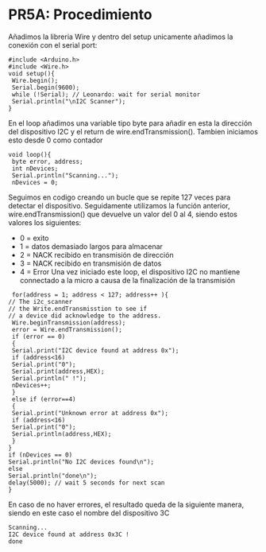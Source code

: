 # PR5A: Procedimiento
Añadimos la libreria Wire y dentro del setup unicamente añadimos la conexión con el serial port:
```
#include <Arduino.h>
#include <Wire.h>
void setup(){
 Wire.begin();
 Serial.begin(9600);
 while (!Serial); // Leonardo: wait for serial monitor
 Serial.println("\nI2C Scanner");
}
```
En el loop añadimos una variable tipo byte para añadir en esta la dirección del dispositivo I2C y el return de wire.endTransmission(). Tambien iniciamos esto desde 0 como contador
```
void loop(){
 byte error, address;
 int nDevices;
 Serial.println("Scanning...");
 nDevices = 0;
```
Seguimos en codigo creando un bucle que se repite 127 veces para detectar el dispositivo. Seguidamente utilizamos la función anterior, wire.endTransmission() que devuelve un valor del 0 al 4, siendo estos valores los siguientes:
- 0 = exito
- 1 = datos demasiado largos para almacenar
- 2 = NACK recibido en transmisión de dirección
- 3 = NACK recibido en transmisión de datos
- 4 = Error
Una vez iniciado este loop, el dispositivo I2C no mantiene connectado a la micro a causa de la finalización de la transmisión 
```
 for(address = 1; address < 127; address++ ){
// The i2c_scanner
// the Write.endTransmisstion to see if
// a device did acknowledge to the address.
 Wire.beginTransmission(address);
 error = Wire.endTransmission();
 if (error == 0)
 {
 Serial.print("I2C device found at address 0x");
 if (address<16)
 Serial.print("0");
 Serial.print(address,HEX);
 Serial.println(" !");
 nDevices++;
 }
 else if (error==4)
 {
 Serial.print("Unknown error at address 0x");
 if (address<16)
 Serial.print("0");
 Serial.println(address,HEX);
 }
}
if (nDevices == 0)
Serial.println("No I2C devices found\n");
else
Serial.println("done\n");
delay(5000); // wait 5 seconds for next scan
}
```
En caso de no haver errores, el resultado queda de la siguiente manera, siendo en este caso el nombre del dispositivo 3C
```
Scanning...
I2C device found at address 0x3C !
done
```